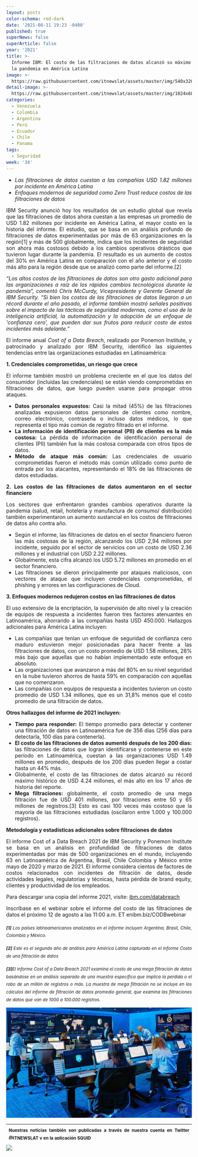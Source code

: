 ```yaml
---
layout: posts
color-schema: red-dark
date: '2021-08-11 19:23 -0400'
published: true
superNews: false
superArticle: false
year: '2021'
title: >-
  Informe IBM: El costo de las filtraciones de datos alcanzó su máximo durante
  la pandemia en América Latina
image: >-
  https://raw.githubusercontent.com/itnewslat/assets/master/img/540x320/IBM-Security-p.jpg
detail-image: >-
  https://raw.githubusercontent.com/itnewslat/assets/master/img/1024x680/IBM-Security-g.jpg
categories:
  - Venezuela
  - Colombia
  - Argentina
  - Perú
  - Ecuador
  - Chile
  - Panama
tags:
  - Seguridad
week: '34'
---
```

<ul style="list-style-type: disc; text-align: justify;">
	<li><em>Las filtraciones de datos cuestan a las compañías USD 1.82 millones por incidente en América Latina</em></li>
	<li><em>Enfoques modernos de seguridad como Zero Trust reduce costos de las filtraciones de datos</em></li>
</ul>
<p style="text-align: justify;">IBM Security anunció hoy los resultados de un estudio global que revela que las filtraciones de datos ahora cuestan a las empresas un promedio de USD 1.82 millones por incidente en América Latina, el mayor costo en la historia del informe. El estudio, que se basa en un análisis profundo de filtraciones de datos experimentadas por más de 63 organizaciones en la región[1] y más de 500 globalmente, indica que los incidentes de seguridad son ahora más costosos debido a los cambios operativos drásticos que tuvieron lugar durante la pandemia. El resultado es un aumento de costos del 30% en América Latina en comparación con el año anterior y el costo más alto para la región desde que se analizó como parte del informe.[2]</p>
<p style="text-align: justify;"><em>“Los altos costos de las filtraciones de datos son otro gasto adicional para las organizaciones a raíz de los rápidos cambios tecnológicos durante la pandemia”, comentó Chris McCurdy, Vicepresidente y Gerente General de IBM Security. “Si bien los costos de las filtraciones de datos llegaron a un récord durante el año pasado, el informe también mostró señales positivas sobre el impacto de las tácticas de seguridad modernas, como el uso de la inteligencia artificial, la automatización y la adopción de un enfoque de 'confianza cero', que pueden dar sus frutos para reducir costo de estos incidentes más adelante.”</em></p>
<p style="text-align: justify;">El informe anual <em>Cost of a Data Breach</em>, realizado por Ponemon Institute, y patrocinado y analizado por IBM Security, identificó las siguientes tendencias entre las organizaciones estudiadas en Latinoamérica:</p>
<p style="text-align: justify;"><strong>1. Credenciales comprometidas, un riesgo que crece</strong></p>
<p style="text-align: justify;">El informe también mostró un problema creciente en el que los datos del consumidor (incluidas las credenciales) se están viendo comprometidas en filtraciones de datos, que luego pueden usarse para propagar otros ataques.</p>

<ul style="text-align: justify;">
	<li><strong>Datos personales expuestos:</strong> Casi la mitad (45%) de las filtraciones analizadas expusieron datos personales de clientes como nombre, correo electrónico, contraseña o incluso datos médicos, lo que representa el tipo más común de registro filtrado en el informe.</li>
	<li><strong>La información de identificación personal (PII) de clientes es la más costosa: </strong>La pérdida de información de identificación personal de clientes (PII) también fue la más costosa comparada con otros tipos de datos.</li>
	<li><strong>Método de ataque más común: </strong>Las credenciales de usuario comprometidas fueron el método más común utilizado como punto de entrada por los atacantes, representando el 18% de las filtraciones de datos estudiadas.</li>
</ul>
<p style="text-align: justify;"><strong>2. Los costos de las filtraciones de datos aumentaron en el sector financiero</strong></p>
<p style="text-align: justify;">Los sectores que enfrentaron grandes cambios operativos durante la pandemia (salud, retail, hotelería y manufactura de consumo/ distribución) también experimentaron un aumento sustancial en los costos de filtraciones de datos año contra año.</p>

<ul style="text-align: justify;">
	<li>Según el informe, las filtraciones de datos en el sector financiero fueron las más costosas de la región, alcanzando los USD 2,94 millones por incidente, seguido por el sector de servicios con un costo de USD 2.36 millones y el industrial con USD 2.22 millones.</li>
	<li>Globalmente, esta cifra alcanzó los USD 5.72 millones en promedio en el sector financiero.</li>
	<li>Las filtraciones se dieron principalmente por ataques maliciosos, con vectores de ataque que incluyen credenciales comprometidas, el phishing y errores en las configuraciones de Cloud.</li>
</ul>
<p style="text-align: justify;"><strong>3. Enfoques modernos redujeron costos en las filtraciones de datos</strong></p>
<p style="text-align: justify;">El uso extensivo de la encriptación, la supervisión de alto nivel y la creación de equipos de respuesta a incidentes fueron tres factores atenuantes en Latinoamérica, ahorrando a las compañías hasta USD 450.000. Hallazgos adicionales para América Latina incluyen:</p>

<ul style="text-align: justify;">
	<li>Las compañías que tenían un enfoque de seguridad de confianza cero maduro estuvieron mejor posicionadas para hacer frente a las filtraciones de datos, con un costo promedio de USD 1.58 millones, 28% más bajo que aquellas que no habían implementado este enfoque en absoluto.</li>
	<li>Las organizaciones que avanzaron a más del 80% en su nivel seguridad en la nube tuvieron ahorros de hasta 59% en comparación con aquellas que no comenzaron.</li>
	<li>Las compañías con equipos de respuesta a incidentes tuvieron un costo promedio de USD 1.34 millones, que es un 31,8% menos que el costo promedio de una filtración de datos.</li>
</ul>
<p style="text-align: justify;"><strong>Otros hallazgos del informe de 2021 incluyen:</strong></p>

<ul style="text-align: justify;">
	<li><strong>Tiempo para responder:</strong> El tiempo promedio para detectar y contener una filtración de datos en Latinoamérica fue de 356 días (256 días para detectarla, 100 días para contenerla).</li>
	<li><strong>El costo de las filtraciones de datos aumentó después de los 200 días: </strong>las filtraciones de datos que logran identificarse y contenerse en este período en Latinoamérica, cuestan a las organizaciones USD 1.49 millones en promedio, después de los 200 días pueden llegar a costar hasta un 44% más.</li>
	<li>Globalmente, el costo de las filtraciones de datos alcanzó su récord máximo histórico de USD 4.24 millones, el más alto en los 17 años de historia del reporte.</li>
	<li><strong>Mega filtraciones:</strong> globalmente, el costo promedio de una mega filtración fue de USD 401 millones, por filtraciones entre 50 y 65 millones de registros.[3] Esto es casi 100 veces más costoso que la mayoría de las filtraciones estudiadas (oscilaron entre 1.000 y 100.000 registros).</li>
</ul>
<p style="text-align: justify;"><strong>Metodología y estadísticas adicionales sobre filtraciones de datos</strong></p>
<p style="text-align: justify;">El informe Cost of a Data Breach 2021 de IBM Security y Ponemon Institute se basa en un análisis en profundidad de filtraciones de datos experimentadas por más de 500 organizaciones en el mundo, incluyendo 63 en Latinoamérica de Argentina, Brasil, Chile Colombia y México entre mayo de 2020 y marzo de 2021. El informe considera cientos de factores de costos relacionados con incidentes de filtración de datos, desde actividades legales, regulatorias y técnicas, hasta pérdida de brand equity, clientes y productividad de los empleados.</p>
<p style="text-align: justify;">Para descargar una copia del informe 2021, visite: <a href="http://ibm.com/databreach">ibm.com/databreach</a></p>
<p style="text-align: justify;">Inscríbase en el webinar sobre el informe del costo de las filtraciones de datos el próximo 12 de agosto a las 11:00 a.m. ET enibm.biz/CODBwebinar</p>
<p style="text-align: justify;"><sub><em><strong>[1]</strong></em><em> Los países latinoamericanos analizados en el informe incluyen Argentina, Brasil, Chile, Colombia y México.</em></sub></p>
<p style="text-align: justify;"><sub><em><strong>[2]</strong></em><em> Este es el segundo año de análisis para América Latina capturado en el informe Costo de una filtración de datos</em></sub></p>
<p style="text-align: justify;"><sub><em><strong>[3]</strong></em><em>El informe Cost of a Data Breach 2021 examina el costo de una mega filtración de datos basándose en un análisis separado de una muestra específica que implica la pérdida o el robo de un millón de registros o más. La muestra de mega filtración no se incluye en los cálculos del informe de filtración de datos promedio general, que examina las filtraciones de datos que van de 1000 a 100.000 registros.</em></sub></p>

![](https://raw.githubusercontent.com/itnewslat/assets/master/img/540x320/IBM-Security-p.jpg)

<table style="height: 42px;" width="569">
<tbody>
<tr>
<td style="text-align: justify;"><sub><strong>Nuestras noticias también son publicadas a través de nuestra cuenta en Twitter <a href="https://twitter.com/itnewslat?lang=es">@ITNEWSLAT</a> y en la aplicación <a href="https://squidapp.co/en/">SQUID</a></strong></sub></td>
</tr>
</tbody>
</table>

<img src="https://tracker.metricool.com/c3po.jpg?hash=56f88a41e39ab42c063cc51676587a04"/>
